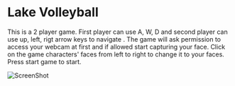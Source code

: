 Lake Volleyball
==============

This is a 2 player game. First player can use A, W, D and second player can use up, left, rigt arrow keys to navigate . The game will ask permission to access your webcam at first and if allowed start capturing your face. Click on the game characters' faces from left to right to change it to your faces. Press start game to start.

![ScreenShot](https://raw.github.com/vinhnghi223/HTML5-GAMES/master/Lake%20Volleyball/ball-screenshot.png)
